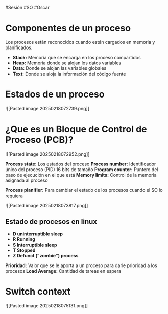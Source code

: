#Sesión #SO #Oscar 
# Componentes de un proceso
Los procesos están reconocidos cuando están cargados en memoria y planificados.
- **Stack:** Memoria que se encarga en los proceso compartidos 
- **Heap:** Memoria donde se alojan los datos variables
- **Data:** Donde se alojan las variables globales
- **Text:** Donde se aloja la información del código fuente

# Estados de un proceso
![[Pasted image 20250218072739.png]]

# ¿Que es un Bloque de Control de Proceso (PCB)?
![[Pasted image 20250218072952.png]]

**Process state:** Los estados del proceso
**Process number:** Identificador único del proceso (PID) 16 bits de tamaño
**Program counter:** Puntero del paso de ejecución en el que está
**Memory limits:** Control de la memoria asignada al proceso

**Process planifier:** Para cambiar el estado de los procesos cuando el SO lo requiera

![[Pasted image 20250218073817.png]]

## Estado de procesos en linux
- **D uninterruptible sleep**
- **R Running**
- **S Interruptible sleep**
- **T Stopped**
- **Z Defunct ("zombie") process**

**Prioridad:** Valor que se le aporta a un proceso para darle prioridad a los procesos
**Load Average:** Cantidad de tareas en espera

# Switch context
![[Pasted image 20250218075131.png]]


